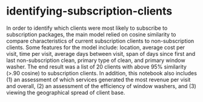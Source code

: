 # identifying-subscription-clients
In order to identify which clients were most likely to subscribe to subscription packages, the main model relied on cosine similarity to compare characteristics of current subscription clients to non-subscription clients. Some features for the model include: location, average cost per visit, time per visit, average days between visit, span of days since first and last non-subscription clean, primary type of clean, and primary window washer. The end result was a list of 20 clients with above 95% similarity (>.90 cosine) to subscription clients.
In addition, this notebook also includes (1) an assessment of which services generated the most revenue per visit and overall, (2) an assessment of the efficiency of window washers, and (3) viewing the geographical spread of client base.
